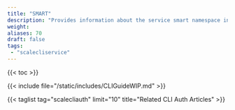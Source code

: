 ```yaml
---
title: "SMART"
description: "Provides information about the service smart namespace in the TrueNAS CLI. Includes command syntax and common commands."
weight: 
aliases: 70
draft: false
tags:
 - "scalecliservice"
---
```


{{< toc >}}

{{< include file="/static/includes/CLIGuideWIP.md" >}}

{{< taglist tag="scalecliauth" limit="10" title="Related CLI Auth Articles" >}}